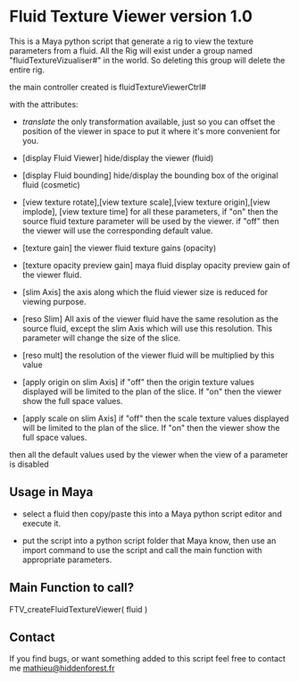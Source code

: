 # Fluid Texture Viewer version 1.0

This is a Maya python script that generate a rig to view the texture parameters
from a fluid.
All the Rig will exist under a group named "fluidTextureVizualiser#" in the world.
So deleting this group will delete the entire rig.

the main controller created is fluidTextureViewerCtrl#

with the attributes:

* *translate* the only transformation available, just so you can offset the
position of the viewer in space to put it where it's more convenient for you.

* [display Fluid Viewer] hide/display the viewer (fluid)

* [display Fluid bounding] hide/display the bounding box of the original fluid 
(cosmetic)

* [view texture rotate],[view texture scale],[view texture origin],[view implode], 
[view texture time]
for all these parameters, if "on" then the source fluid texture parameter will
be used by the viewer. if "off" then the viewer will use the corresponding
default value.

* [texture gain] the viewer fluid texture gains (opacity)

* [texture opacity preview gain] maya fluid display opacity preview gain of the
viewer fluid.

* [slim Axis] the axis along which the fluid viewer size is reduced for viewing
purpose.

* [reso Slim] All axis of the viewer fluid have the same resolution as the source
fluid, except the slim Axis which will use this resolution. This parameter will
change the size of the slice.

* [reso mult] the resolution of the viewer fluid will be multiplied by this value

* [apply origin on slim Axis] if "off" then the origin texture values displayed
will be limited to the plan of the slice. If "on" then the viewer show the full
space values.

* [apply scale on slim Axis] if "off" then the scale texture values displayed
will be limited to the plan of the slice. If "on" then the viewer show the full
space values.

then all the default values used by the viewer when the view of a parameter is
disabled

## Usage in Maya

* select a fluid then copy/paste this into a Maya python script editor and
execute it.

* put the script into a python script folder that Maya know, then use an import
command to use the script and call the main function with appropriate parameters.

## Main Function to call?

FTV_createFluidTextureViewer( fluid )

## Contact
If you find bugs, or want something added to this script feel free to contact me
mathieu@hiddenforest.fr


